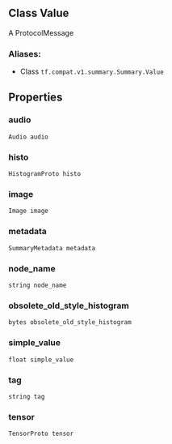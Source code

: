 ## Class Value
A ProtocolMessage
### Aliases:
- Class `tf.compat.v1.summary.Summary.Value`
## Properties
### audio
`Audio audio`
### histo
`HistogramProto histo`
### image
`Image image`
### metadata
`SummaryMetadata metadata`
### node_name
`string node_name`
### obsolete_old_style_histogram
`bytes obsolete_old_style_histogram`
### simple_value
`float simple_value`
### tag
`string tag`
### tensor
`TensorProto tensor`
